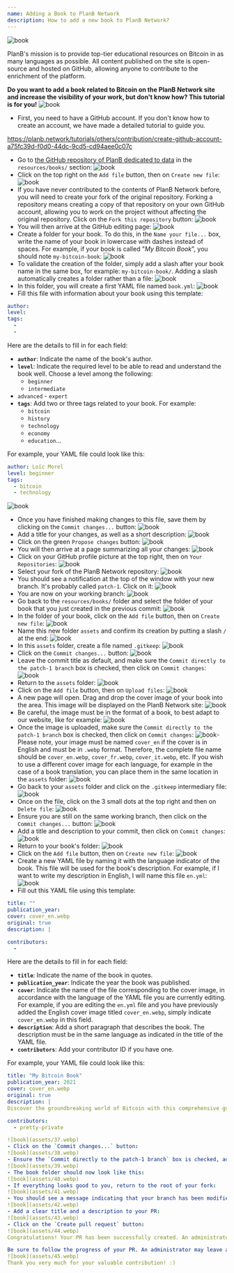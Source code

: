 ```yaml
---
name: Adding a Book to PlanB Network
description: How to add a new book to PlanB Network?
---
```

![book](assets/cover.webp)

PlanB's mission is to provide top-tier educational resources on Bitcoin in as many languages as possible. All content published on the site is open-source and hosted on GitHub, allowing anyone to contribute to the enrichment of the platform.

**Do you want to add a book related to Bitcoin on the PlanB Network site and increase the visibility of your work, but don't know how? This tutorial is for you!**
![book](assets/01.webp)
- First, you need to have a GitHub account. If you don't know how to create an account, we have made a detailed tutorial to guide you.

https://planb.network/tutorials/others/contribution/create-github-account-a75fc39d-f0d0-44dc-9cd5-cd94aee0c07c


- Go to [the GitHub repository of PlanB dedicated to data](https://github.com/PlanB-Network/bitcoin-educational-content/tree/dev/resources/books) in the `resources/books/` section:
![book](assets/02.webp)
- Click on the top right on the `Add file` button, then on `Create new file`:
![book](assets/03.webp)
- If you have never contributed to the contents of PlanB Network before, you will need to create your fork of the original repository. Forking a repository means creating a copy of that repository on your own GitHub account, allowing you to work on the project without affecting the original repository. Click on the `Fork this repository` button:
![book](assets/04.webp)
- You will then arrive at the GitHub editing page:
![book](assets/05.webp)
- Create a folder for your book. To do this, in the `Name your file...` box, write the name of your book in lowercase with dashes instead of spaces. For example, if your book is called "*My Bitcoin Book*", you should note `my-bitcoin-book`:
![book](assets/06.webp)
- To validate the creation of the folder, simply add a slash after your book name in the same box, for example: `my-bitcoin-book/`. Adding a slash automatically creates a folder rather than a file:
![book](assets/07.webp)
- In this folder, you will create a first YAML file named `book.yml`:
![book](assets/08.webp)
- Fill this file with information about your book using this template:

```yaml
author: 
level: 
tags:
  - 
  - 
```

Here are the details to fill in for each field:
- **`author`**: Indicate the name of the book's author.
- **`level`**: Indicate the required level to be able to read and understand the book well. Choose a level among the following:
	- `beginner`
	- `intermediate`
- `advanced` - `expert`
- **`tags`**: Add two or three tags related to your book. For example:
    - `bitcoin`
    - `history`
    - `technology`
    - `economy`
    - `education`...

For example, your YAML file could look like this:

```yaml
author: Loïc Morel
level: beginner
tags:
  - bitcoin
  - technology
```

![book](assets/09.webp)
- Once you have finished making changes to this file, save them by clicking on the `Commit changes...` button:
![book](assets/10.webp)
- Add a title for your changes, as well as a short description:
![book](assets/11.webp)
- Click on the green `Propose changes` button:
![book](assets/12.webp)
- You will then arrive at a page summarizing all your changes:
![book](assets/13.webp)
- Click on your GitHub profile picture at the top right, then on `Your Repositories`:
![book](assets/14.webp)
- Select your fork of the PlanB Network repository:
![book](assets/15.webp)
- You should see a notification at the top of the window with your new branch. It's probably called `patch-1`. Click on it:
![book](assets/16.webp)
- You are now on your working branch:
![book](assets/17.webp)
- Go back to the `resources/books/` folder and select the folder of your book that you just created in the previous commit:
![book](assets/18.webp)
- In the folder of your book, click on the `Add file` button, then on `Create new file`:
![book](assets/19.webp)
- Name this new folder `assets` and confirm its creation by putting a slash `/` at the end:
![book](assets/20.webp)
- In this `assets` folder, create a file named `.gitkeep`:
![book](assets/21.webp)
- Click on the `Commit changes...` button:
![book](assets/22.webp)
- Leave the commit title as default, and make sure the `Commit directly to the patch-1 branch` box is checked, then click on `Commit changes`:
![book](assets/23.webp)
- Return to the `assets` folder:
![book](assets/24.webp)
- Click on the `Add file` button, then on `Upload files`:
![book](assets/25.webp)
- A new page will open. Drag and drop the cover image of your book into the area. This image will be displayed on the PlanB Network site:
![book](assets/26.webp)
- Be careful, the image must be in the format of a book, to best adapt to our website, like for example:
![book](assets/27.webp)
- Once the image is uploaded, make sure the `Commit directly to the patch-1 branch` box is checked, then click on `Commit changes`:
![book](assets/28.webp)- Please note, your image must be named `cover_en` if the cover is in English and must be in `.webp` format. Therefore, the complete file name should be `cover_en.webp`, `cover_fr.webp`, `cover_it.webp`, etc. If you wish to use a different cover image for each language, for example in the case of a book translation, you can place them in the same location in the `assets` folder:
![book](assets/29.webp)
- Go back to your `assets` folder and click on the `.gitkeep` intermediary file:
![book](assets/30.webp)
- Once on the file, click on the 3 small dots at the top right and then on `Delete file`:
![book](assets/31.webp)
- Ensure you are still on the same working branch, then click on the `Commit changes...` button:
![book](assets/32.webp)
- Add a title and description to your commit, then click on `Commit changes`:
![book](assets/33.webp)
- Return to your book's folder:
![book](assets/34.webp)
- Click on the `Add file` button, then on `Create new file`:
![book](assets/35.webp)
- Create a new YAML file by naming it with the language indicator of the book. This file will be used for the book's description. For example, if I want to write my description in English, I will name this file `en.yml`:
![book](assets/36.webp)
- Fill out this YAML file using this template:
```yaml
title: ""
publication_year: 
cover: cover_en.webp
original: true
description: |

contributors:
  - 
```

Here are the details to fill in for each field:
- **`title`**: Indicate the name of the book in quotes.
- **`publication_year`**: Indicate the year the book was published.
- **`cover`**: Indicate the name of the file corresponding to the cover image, in accordance with the language of the YAML file you are currently editing. For example, if you are editing the `en.yml` file and you have previously added the English cover image titled `cover_en.webp`, simply indicate `cover_en.webp` in this field.
- **`description`**: Add a short paragraph that describes the book. The description must be in the same language as indicated in the title of the YAML file.
- **`contributors`**: Add your contributor ID if you have one.

For example, your YAML file could look like this:

```yaml
title: "My Bitcoin Book"
publication_year: 2021
cover: cover_en.webp
original: true
description: |
Discover the groundbreaking world of Bitcoin with this comprehensive guide tailored for beginners. My Bitcoin Book demystifies the complexities of Bitcoin, providing a clear and concise introduction to how the protocol works. From its revolutionary technology to its potential impact on the global economy, this book offers invaluable insights and practical knowledge. Perfect for those new to Bitcoin, it covers the basics, security tips, and the future of digital finance. Dive into the future of money and empower yourself with the knowledge to navigate the digital age confidently.

contributors:
  - pretty-private

![book](assets/37.webp)
- Click on the `Commit changes...` button:
![book](assets/38.webp)
- Ensure the `Commit directly to the patch-1 branch` box is checked, add a title, then click on `Commit changes`:
![book](assets/39.webp)
- The book folder should now look like this:
![book](assets/40.webp)
- If everything looks good to you, return to the root of your fork:
![book](assets/41.webp)
- You should see a message indicating that your branch has been modified. Click on the `Compare & pull request` button:
![book](assets/42.webp)
- Add a clear title and a description to your PR:
![book](assets/43.webp)
- Click on the `Create pull request` button:
![book](assets/44.webp)
Congratulations! Your PR has been successfully created. An administrator will now review it and, if everything is in order, merge it into the main repository of the PlanB Network. You should see your book appear on the website a few days later.

Be sure to follow the progress of your PR. An administrator may leave a comment asking for additional information. As long as your PR is not validated, you can view it in the `Pull requests` tab on the PlanB Network's GitHub repository:
![book](assets/45.webp)
Thank you very much for your valuable contribution! :)
